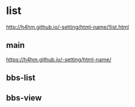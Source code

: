 # list

<!-- https://eehd80.github.io/-setting/html-name/!list.html -->

http://h4hm.github.io/-setting/html-name/!list.html

## main

<!-- https://eehd80.github.io/-setting/html-name/ -->

https://h4hm.github.io/-setting/html-name/

## bbs-list

## bbs-view
